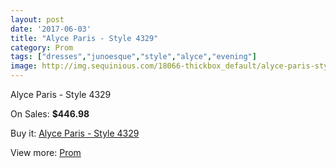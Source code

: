 ```yaml
---
layout: post
date: '2017-06-03'
title: "Alyce Paris - Style 4329"
category: Prom
tags: ["dresses","junoesque","style","alyce","evening"]
image: http://img.sequinious.com/18066-thickbox_default/alyce-paris-style-4329.jpg
---
```

Alyce Paris - Style 4329

On Sales: **$446.98**
<a href="https://www.sequinious.com/prom/8472-alyce-paris-style-4329.html"><amp-img layout="responsive" width="600" height="600" src="//img.sequinious.com/18066-thickbox_default/alyce-paris-style-4329.jpg" alt="Alyce Paris - Style 4329 0" /></a>
<a href="https://www.sequinious.com/prom/8472-alyce-paris-style-4329.html"><amp-img layout="responsive" width="600" height="600" src="//img.sequinious.com/18068-thickbox_default/alyce-paris-style-4329.jpg" alt="Alyce Paris - Style 4329 1" /></a>
<a href="https://www.sequinious.com/prom/8472-alyce-paris-style-4329.html"><amp-img layout="responsive" width="600" height="600" src="//img.sequinious.com/18067-thickbox_default/alyce-paris-style-4329.jpg" alt="Alyce Paris - Style 4329 2" /></a>

Buy it: [Alyce Paris - Style 4329](https://www.sequinious.com/prom/8472-alyce-paris-style-4329.html "Alyce Paris - Style 4329")

View more: [Prom](https://www.sequinious.com/7-prom "Prom")
